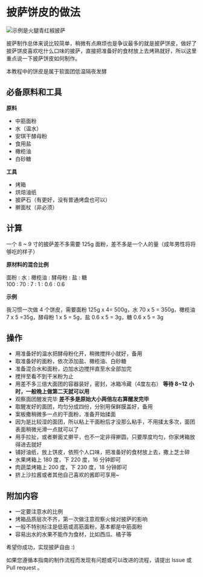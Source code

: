 # 披萨饼皮的做法

![示例是火腿青红椒披萨](./photo/001.jpeg)

披萨制作总体来说比较简单，稍微有点麻烦也是争议最多的就是披萨饼皮，做好了披萨饼皮喜欢吃什么口味的披萨，直接把准备好的食材放上去烤熟就好，所以这里重点说一下披萨饼皮如何制作。

本教程中的饼皮是属于软面团低温隔夜发酵

## 必备原料和工具

**原料**
- 中筋面粉
- 水（温水）
- 安琪干酵母粉
- 食用盐
- 橄榄油
- 白砂糖

**工具**
- 烤箱
- 烘焙油纸
- 披萨石（有更好，没有普通烤盘也可以）
- 擀面杖（非必须）

## 计算

一个 8 ~ 9 寸的披萨差不多需要 125g 面粉，差不多是一个人的量（成年男性将将够吃的样子）

**原材料的混合比例**

面粉 : 水 : 橄榄油 : 酵母粉 : 盐 : 糖  
100 : 70 : 7 : 1 : 0.6 : 0.6

**示例**

我习惯一次做 4 个饼皮，需要面粉 125g x 4= 500g，水 70 x 5 = 350g，橄榄油 7 x 5 =35g，酵母粉 1 x 5 = 5g，盐 0.6 x 5 = 3g，糖 0.6 x 5 = 3g

## 操作

- 用准备好的温水把酵母粉化开，稍微搅拌小就好，备用
- 取准备好的面粉，依次添加盐、橄榄油、白砂糖
- 准备混合水和面粉，边加水边搅拌直至水全部加完
- 搅拌至看不到干米粉为止
- 用差不多三倍大面团的容器装好，密封，冰箱冷藏（4度左右） **等待 8~12 小时，一般晚上做第二天就可以用**
- 观察面团醒发完毕 **差不多是原始大小两倍左右算醒发完毕**
- 取醒发好的面团，均匀分成四份，分别用保鲜膜盖好，备用
- 案板撒稍微多一点的干面粉，准备开始揉面
- 因为是比较湿的面团，所以粘上干面粉后才没那么粘手，不用揉太多次，面团表面稍微光滑一点就可以了
- 用手拉扯，或者擀面丈擀平，也不一定非得擀圆，只要厚度均匀，你家烤箱放得进去就好
- 铺好油纸，放上饼皮，依照个人口味，把准备好的食材放上去，撒上芝士碎
- 水果烤箱上 180 度，下 220 度，16 分钟即可
- 肉蔬菜烤箱上 200 度，下 230 度，18 分钟即可
- 挤上沙拉酱或者其他自己喜欢的酱即可享用~

## 附加内容

- 一定要注意水的比例
- 烤箱品质层次不齐，第一次做注意观察火候对披萨的影响
- 一般不特别标注是低筋或高筋面粉，基本都是中筋面粉
- 容易出水的水果不能作为食材，比如西瓜、橘子等

希望你成功，实现披萨自由 :)

如果您遵循本指南的制作流程而发现有问题或可以改进的流程，请提出 Issue 或 Pull request 。

